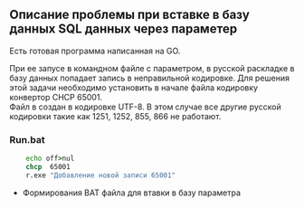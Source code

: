 

## Описание проблемы при вставке в базу данных SQL данных через параметер

Есть готовая программа написанная на GO. 

При ее запусе в командном файле с параметром, в русской раскладке в базу данных попадает запись в неправильной кодировке.
Для решения этой задачи необходимо установить в начале файла кодировку конвертор CHCP 65001.      
Файл в создан в кодировке UTF-8. В этом случае все другие русской кодировки такие как 1251, 1252, 855, 866 не работают.  

### Run.bat

```bat
    echo off>nul         
    chcp  65001       
    r.exe "Добавление новой записи 65001"       
```

* Формирования BAT файла для втавки в базу параметра
